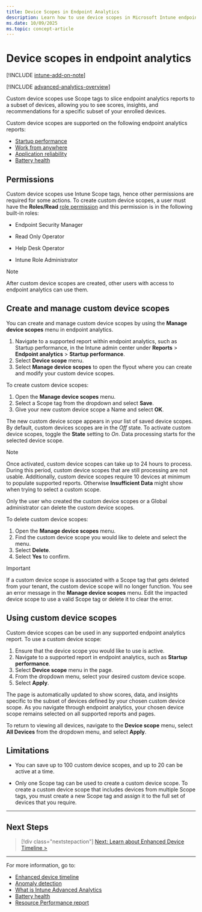 ```yaml
---
title: Device Scopes in Endpoint Analytics
description: Learn how to use device scopes in Microsoft Intune endpoint analytics with scope tags for custom device reporting and targeted insights.
ms.date: 10/09/2025
ms.topic: concept-article
---
```


# Device scopes in endpoint analytics

[!INCLUDE [intune-add-on-note](../intune-service/includes/intune-add-on-note.md)]

[!INCLUDE [advanced-analytics-overview](includes/advanced-analytics-overview.md)]

Custom device scopes use Scope tags to slice endpoint analytics reports to a subset of devices, allowing you to see scores, insights, and recommendations for a specific subset of your enrolled devices.

Custom device scopes are supported on the following endpoint analytics reports:

- [Startup performance](startup-performance.md)
- [Work from anywhere](work-from-anywhere.md)
- [Application reliability](app-reliability.md)
- [Battery health](battery-health.md)

## Permissions

Custom device scopes use Intune Scope tags, hence other permissions are required for some actions.
To create custom device scopes, a user must have the **Roles/Read** [role permission](../intune-service/fundamentals/create-custom-role.md#custom-role-permissions) and this permission is in the following built-in roles:

- Endpoint Security Manager

- Read Only Operator

- Help Desk Operator

- Intune Role Administrator

> [!NOTE]
> After custom device scopes are created, other users with access to endpoint analytics can use them.

## Create and manage custom device scopes

You can create and manage custom device scopes by using the **Manage device scopes** menu in endpoint analytics.

1. Navigate to a supported report within endpoint analytics, such as Startup performance, in the Intune admin center under **Reports** > **Endpoint analytics** > **Startup performance**.
2. Select **Device scope** menu.
3. Select **Manage device scopes** to open the flyout where you can create and modify your custom device scopes.

To create custom device scopes:

1. Open the **Manage device scopes** menu.
1. Select a Scope tag from the dropdown and select **Save**.
1. Give your new custom device scope a Name and select **OK**.

The new custom device scope appears in your list of saved device scopes. By default, custom devices scopes are in the *Off* state. To activate custom device scopes, toggle the **State** setting to *On*. Data processing starts for the selected device scope.

> [!NOTE]
> Once activated, custom device scopes can take up to 24 hours to process. During this period, custom device scopes that are still processing are not usable. Additionally, custom device scopes require 10 devices at minimum to populate supported reports. Otherwise **Insufficient Data** might show when trying to select a custom scope.

Only the user who created the custom device scopes or a Global administrator can delete the custom device scopes.

To delete custom device scopes:

1. Open the **Manage device scopes** menu.
2. Find the custom device scope you would like to delete and select the menu.
3. Select **Delete**.
4. Select **Yes** to confirm.

> [!IMPORTANT]
> If a custom device scope is associated with a Scope tag that gets deleted from your tenant, the custom device scope will no longer function. You see an error message in the **Manage device scopes** menu. Edit the impacted device scope to use a valid Scope tag or delete it to clear the error.

## Using custom device scopes

Custom device scopes can be used in any supported endpoint analytics report. To use a custom device scope:

1. Ensure that the device scope you would like to use is active.
2. Navigate to a supported report in endpoint analytics, such as **Startup performance**.
3. Select **Device scope** menu in the page.
4. From the dropdown menu, select your desired custom device scope.
5. Select **Apply**.

The page is automatically updated to show scores, data, and insights specific to the subset of devices defined by your chosen custom device scope. As you navigate through endpoint analytics, your chosen device scope remains selected on all supported reports and pages.

To return to viewing all devices, navigate to the **Device scope** menu, select **All Devices** from the dropdown menu, and select **Apply**.

## Limitations

- You can save up to 100 custom device scopes, and up to 20 can be active at a time.

- Only one Scope tag can be used to create a custom device scope. To create a custom device scope that includes devices from multiple Scope tags, you must create a new Scope tag and assign it to the full set of devices that you require.

---

## Next Steps

> [!div class="nextstepaction"]
> [Next: Learn about Enhanced Device Timeline >](enhanced-device-timeline.md)

---

For more information, go to:

- [Enhanced device timeline](enhanced-device-timeline.md)
- [Anomaly detection](anomaly-detection.md)
- [What is Intune Advanced Analytics](advanced-endpoint-analytics.md)
- [Battery health](battery-health.md)
- [Resource Performance report](resource-performance-report.md)
